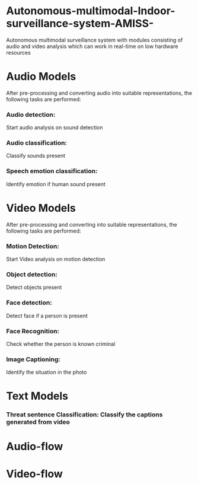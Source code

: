 # Autonomous-multimodal-Indoor-surveillance-system-AMISS-
Autonomous multimodal surveillance system with modules consisting of audio and video analysis which can work in real-time on low hardware resources

# Audio Models
After pre-processing and converting audio into suitable representations, the following
tasks are performed:
### Audio detection: 
Start audio analysis on sound detection
### Audio classification: 
Classify sounds present
### Speech emotion classification: 
Identify emotion if human sound present


# Video Models
After pre-processing and converting into suitable representations, the following tasks
are performed:
### Motion Detection: 
Start Video analysis on motion detection
### Object detection: 
Detect objects present
### Face detection: 
Detect face if a person is present
### Face Recognition: 
Check whether the person is known criminal
### Image Captioning: 
Identify the situation in the photo


# Text Models
### Threat sentence Classification: Classify the captions generated from video



# Audio-flow



# Video-flow
